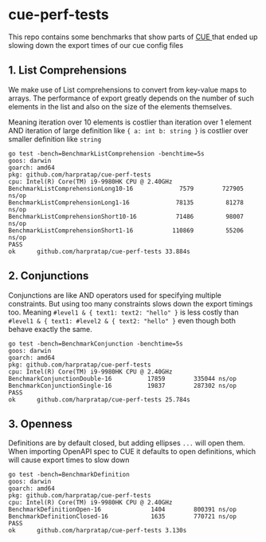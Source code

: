 # cue-perf-tests

This repo contains some benchmarks that show parts of [CUE
](https://cuelang.org/) that ended up slowing down the export times of our cue config files

## 1. List Comprehensions

We make use of List comprehensions to convert from key-value maps to arrays.
The performance of export greatly depends on the number of such elements in the list and also on the size of the elements themselves.

Meaning iteration over 10 elements is costlier than iteration over 1 element
AND iteration of large definition like `{ a: int b: string }` is costlier over smaller definition like `string`

```
go test -bench=BenchmarkListComprehension -benchtime=5s
goos: darwin
goarch: amd64
pkg: github.com/harpratap/cue-perf-tests
cpu: Intel(R) Core(TM) i9-9980HK CPU @ 2.40GHz
BenchmarkListComprehensionLong10-16     	    7579	    727905 ns/op
BenchmarkListComprehensionLong1-16      	   78135	     81278 ns/op
BenchmarkListComprehensionShort10-16    	   71486	     98007 ns/op
BenchmarkListComprehensionShort1-16     	  110869	     55206 ns/op
PASS
ok  	github.com/harpratap/cue-perf-tests	33.884s
```

## 2. Conjunctions

Conjunctions are like AND operators used for specifying multiple constraints. But using too many constraints slows down the export timings too. Meaning `#level1 & { text1: text2: "hello" }` is less costly than `#level1 & { text1: #level2 & { text2: "hello" }` even though both behave exactly the same.

```
go test -bench=BenchmarkConjunction -benchtime=5s
goos: darwin
goarch: amd64
pkg: github.com/harpratap/cue-perf-tests
cpu: Intel(R) Core(TM) i9-9980HK CPU @ 2.40GHz
BenchmarkConjunctionDouble-16    	   17859	    335044 ns/op
BenchmarkConjunctionSingle-16    	   19837	    287302 ns/op
PASS
ok  	github.com/harpratap/cue-perf-tests	25.784s
```

## 3. Openness

Definitions are by default closed, but adding ellipses `...` will open them. When importing OpenAPI spec to CUE it defaults to open definitions, which will cause export times to slow down

```
go test -bench=BenchmarkDefinition
goos: darwin
goarch: amd64
pkg: github.com/harpratap/cue-perf-tests
cpu: Intel(R) Core(TM) i9-9980HK CPU @ 2.40GHz
BenchmarkDefinitionOpen-16      	    1404	    800391 ns/op
BenchmarkDefinitionClosed-16    	    1635	    770721 ns/op
PASS
ok  	github.com/harpratap/cue-perf-tests	3.130s
```